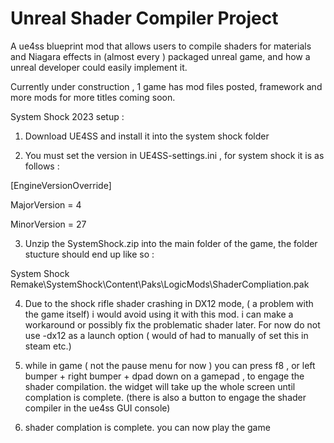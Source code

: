 # Unreal Shader Compiler Project
A ue4ss blueprint mod that allows users to compile shaders for materials and Niagara effects in (almost every ) packaged unreal game, and how a unreal developer could easily implement it.


Currently under construction , 1 game has mod files posted, framework and more mods for more titles coming soon. 




System Shock 2023 setup :

1. Download UE4SS and install it into the system shock folder

2. You must set the version in UE4SS-settings.ini , for system shock it is as follows :

[EngineVersionOverride]

MajorVersion = 4

MinorVersion = 27

3. Unzip the SystemShock.zip into the main folder of the game, the folder stucture should end up like so : 

System Shock Remake\SystemShock\Content\Paks\LogicMods\ShaderCompliation.pak

4. Due to the shock rifle shader crashing in DX12 mode, ( a problem with the game itself) i would avoid using it with this mod.  i can make a workaround or possibly fix the problematic shader later. For now do not use -dx12 as a launch option ( would of had to manually of set this in steam etc.) 


5. while in game ( not the pause menu for now ) you can press f8 , or left bumper + right bumper + dpad down on a gamepad , to engage the shader compilation.
the widget will take up the whole screen until complation is complete. (there is also a button to engage the shader compiler in the ue4ss GUI console)


6. shader complation is complete. you can now play the game
